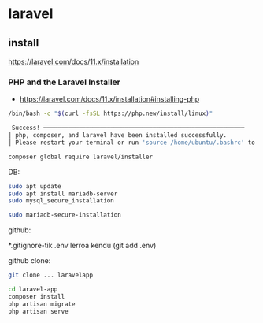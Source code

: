 # laravel

## install

https://laravel.com/docs/11.x/installation

### PHP and the Laravel Installer

- https://laravel.com/docs/11.x/installation#installing-php

```bash
/bin/bash -c "$(curl -fsSL https://php.new/install/linux)"
```
```bash
 Success! ─────────────────────────────────────────────────────────
│ php, composer, and laravel have been installed successfully.
│ Please restart your terminal or run 'source /home/ubuntu/.bashrc' to update your PATH.

```
```bash
composer global require laravel/installer
```

DB:
```bash
sudo apt update
sudo apt install mariadb-server
sudo mysql_secure_installation
```
```bash
sudo mariadb-secure-installation
```

github:

*.gitignore-tik .env lerroa kendu (git add .env)

github clone:

```bash
git clone ... laravelapp

cd laravel-app
composer install
php artisan migrate
php artisan serve
```
